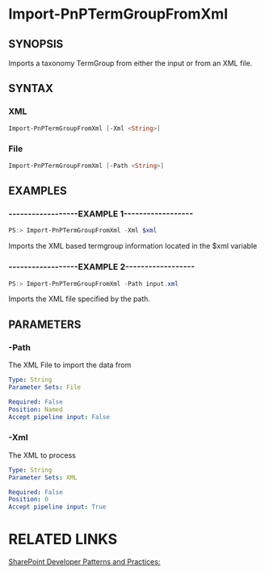 # Import-PnPTermGroupFromXml

## SYNOPSIS
Imports a taxonomy TermGroup from either the input or from an XML file.

## SYNTAX 

### XML
```powershell
Import-PnPTermGroupFromXml [-Xml <String>]
```

### File
```powershell
Import-PnPTermGroupFromXml [-Path <String>]
```

## EXAMPLES

### ------------------EXAMPLE 1------------------
```powershell
PS:> Import-PnPTermGroupFromXml -Xml $xml
```

Imports the XML based termgroup information located in the $xml variable

### ------------------EXAMPLE 2------------------
```powershell
PS:> Import-PnPTermGroupFromXml -Path input.xml
```

Imports the XML file specified by the path.

## PARAMETERS

### -Path
The XML File to import the data from

```yaml
Type: String
Parameter Sets: File

Required: False
Position: Named
Accept pipeline input: False
```

### -Xml
The XML to process

```yaml
Type: String
Parameter Sets: XML

Required: False
Position: 0
Accept pipeline input: True
```

# RELATED LINKS

[SharePoint Developer Patterns and Practices:](http://aka.ms/sppnp)